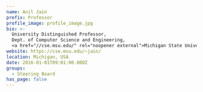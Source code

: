 ```yaml
---
name: Anil Jain
prefix: Professor
profile_image: profile_image.jpg
bio: >-
  University Distinguished Professor,
  Dept. of Computer Science and Engineering,
  <a href="//cse.msu.edu/" rel="noopener external">Michigan State University</a>
website: https://cse.msu.edu/~jain/
location: Michigan, USA
date: 2016-01-01T09:01:00.000Z
groups:
  - Steering Board
has_page: false
---
```

